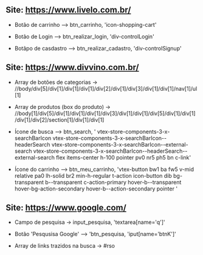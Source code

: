 ## Site: https://www.livelo.com.br/

* Botão de carrinho --> btn_carrinho, 'icon-shopping-cart'

* Botão de Login -->  btn_realizar_login, 'div-controlLogin'

* Botãpo de casdastro --> btn_realizar_cadastro, 'div-controlSignup'


## Site: https://www.divvino.com.br/

* Array de botões de categorias -> //body/div[5]/div[1]/div[1]/div[1]/div[2]/div[1]/div[3]/div[1]/div[1]/nav[1]/ul[1]

* Array de produtos (box do produto) -> //body[1]/div[5]/div[1]/div[1]/div[1]/div[3]/div[1]/div[1]/div[5]/div[1]/div[1]/div[1]/div[2]/section[1]/div[1]/div[1]

* Ícone de busca --> btn_search, ' vtex-store-components-3-x-searchBarIcon vtex-store-components-3-x-searchBarIcon--headerSearch vtex-store-components-3-x-searchBarIcon--external-search vtex-store-components-3-x-searchBarIcon--headerSearch--external-search  flex items-center h-100 pointer pv0 nr5 ph5 bn c-link'

* Ícone do carrinho --> btn_meu_carrinho, 'vtex-button bw1 ba fw5 v-mid relative pa0 lh-solid br2 min-h-regular t-action icon-button dib bg-transparent b--transparent c-action-primary hover-b--transparent hover-bg-action-secondary hover-b--action-secondary pointer '


## Site: https://www.google.com/

* Campo de pesquisa -> input_pesquisa, 'textarea[name='q']'

* Botão 'Pesqusisa Google' --> 'btn_pesquisa, 'iput[name='btnK']'

* Array de links trazidos na busca -> #rso